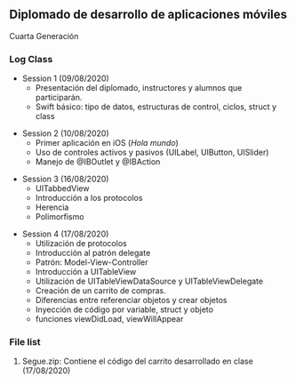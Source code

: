 ## Diplomado de desarrollo de aplicaciones móviles
>
Cuarta Generación
>
### Log Class
* Session 1 (09/08/2020)
  - Presentación del diplomado, instructores y alumnos que participarán.
  - Swift básico: tipo de datos, estructuras de control, ciclos, struct y class
>
* Session 2 (10/08/2020)
  - Primer aplicación en iOS (*Hola mundo*)
  - Uso de controles activos y pasivos (UILabel, UIButton, UISlider)
  - Manejo de @IBOutlet y @IBAction
>
* Session 3 (16/08/2020)
  - UITabbedView
  - Introducción a los protocolos
  - Herencia
  - Polimorfismo
>
* Session 4 (17/08/2020)
  - Utilización de protocolos
  - Introducción al patrón delegate
  - Patrón: Model-View-Controller
  - Introducción a UITableView
  - Utilización de UITableViewDataSource y UITableViewDelegate
  - Creación de un carrito de compras.
   - Diferencias entre referenciar objetos y crear objetos
   - Inyección de código por variable, struct y objeto
   - funciones viewDidLoad, viewWillAppear

### File list
1. Segue.zip: Contiene el código del carrito desarrollado en clase (17/08/2020)

